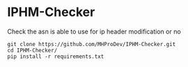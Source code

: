 # IPHM-Checker
Check the asn is able to use for ip header modification or no


```shell script
git clone https://github.com/MHProDev/IPHM-Checker.git
cd IPHM-Checker/
pip install -r requirements.txt
```
